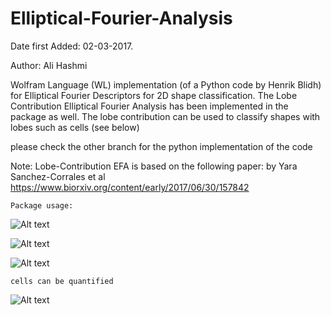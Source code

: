 # Elliptical-Fourier-Analysis

Date first Added: 02-03-2017.

Author: Ali Hashmi

Wolfram Language (WL) implementation (of a Python code by Henrik Blidh) for Elliptical Fourier Descriptors for 2D shape classification. The Lobe Contribution Elliptical Fourier Analysis has been implemented in the package as well. The lobe contribution can be used to 
classify shapes with lobes such as cells (see below)

please check the other branch for the python implementation of the code

Note: Lobe-Contribution EFA is based on the following paper: by Yara Sanchez-Corrales et al https://www.biorxiv.org/content/early/2017/06/30/157842


`Package usage:`


![Alt text](https://user-images.githubusercontent.com/10793580/34066620-a7260d84-e211-11e7-9972-ca6f7c0f0272.png)

![Alt text](https://user-images.githubusercontent.com/10793580/34066621-a7534768-e211-11e7-84b2-4cb1cf271915.png)

![Alt text](https://user-images.githubusercontent.com/10793580/34066622-a78f21ac-e211-11e7-8980-5eb7ae64bb88.png)


`cells can be quantified`

![Alt text](https://user-images.githubusercontent.com/10793580/34066829-ec903170-e215-11e7-9386-658b86eead64.png)
